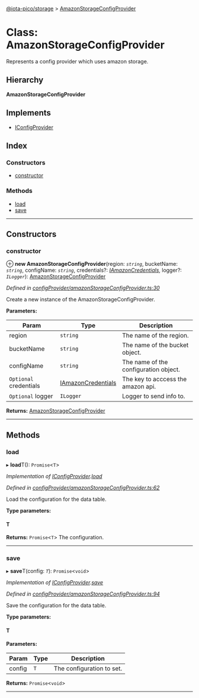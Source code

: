 [@iota-pico/storage](../README.md) > [AmazonStorageConfigProvider](../classes/amazonstorageconfigprovider.md)

# Class: AmazonStorageConfigProvider

Represents a config provider which uses amazon storage.

## Hierarchy

**AmazonStorageConfigProvider**

## Implements

* [IConfigProvider](../interfaces/iconfigprovider.md)

## Index

### Constructors

* [constructor](amazonstorageconfigprovider.md#constructor)

### Methods

* [load](amazonstorageconfigprovider.md#load)
* [save](amazonstorageconfigprovider.md#save)

---

## Constructors

<a id="constructor"></a>

###  constructor

⊕ **new AmazonStorageConfigProvider**(region: *`string`*, bucketName: *`string`*, configName: *`string`*, credentials?: *[IAmazonCredentials](../interfaces/iamazoncredentials.md)*, logger?: *`ILogger`*): [AmazonStorageConfigProvider](amazonstorageconfigprovider.md)

*Defined in [configProvider/amazonStorageConfigProvider.ts:30](https://github.com/iota-pico/storage/blob/893ad8d/src/configProvider/amazonStorageConfigProvider.ts#L30)*

Create a new instance of the AmazonStorageConfigProvider.

**Parameters:**

| Param | Type | Description |
| ------ | ------ | ------ |
| region | `string` |  The name of the region. |
| bucketName | `string` |  The name of the bucket object. |
| configName | `string` |  The name of the configuration object. |
| `Optional` credentials | [IAmazonCredentials](../interfaces/iamazoncredentials.md) |  The key to acccess the amazon api. |
| `Optional` logger | `ILogger` |  Logger to send info to. |

**Returns:** [AmazonStorageConfigProvider](amazonstorageconfigprovider.md)

___

## Methods

<a id="load"></a>

###  load

▸ **load**T(): `Promise`<`T`>

*Implementation of [IConfigProvider](../interfaces/iconfigprovider.md).[load](../interfaces/iconfigprovider.md#load)*

*Defined in [configProvider/amazonStorageConfigProvider.ts:62](https://github.com/iota-pico/storage/blob/893ad8d/src/configProvider/amazonStorageConfigProvider.ts#L62)*

Load the configuration for the data table.

**Type parameters:**

#### T 

**Returns:** `Promise`<`T`>
The configuration.

___
<a id="save"></a>

###  save

▸ **save**T(config: *`T`*): `Promise`<`void`>

*Implementation of [IConfigProvider](../interfaces/iconfigprovider.md).[save](../interfaces/iconfigprovider.md#save)*

*Defined in [configProvider/amazonStorageConfigProvider.ts:94](https://github.com/iota-pico/storage/blob/893ad8d/src/configProvider/amazonStorageConfigProvider.ts#L94)*

Save the configuration for the data table.

**Type parameters:**

#### T 
**Parameters:**

| Param | Type | Description |
| ------ | ------ | ------ |
| config | `T` |  The configuration to set. |

**Returns:** `Promise`<`void`>

___

